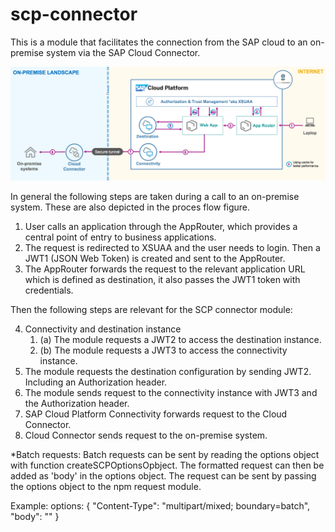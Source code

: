 # scp-connector

This is a module that facilitates the connection from the SAP cloud to an on-premise system via the SAP Cloud Connector.


![Alt text](images/SAP-CP-Connectivity-CF-Flow.png?raw=true "SCP proces flow")

In general the following steps are taken during a call to an on-premise system. These are also depicted in the proces flow figure.
1. User calls an application through the AppRouter, which provides a central point of entry to business applications.
2. The request is redirected to XSUAA and the user needs to login. Then a JWT1 (JSON Web Token) is created and sent to the AppRouter.
3. The AppRouter forwards the request to the relevant application URL which is defined as destination, it also passes the JWT1 token with credentials.

Then the following steps are relevant for the SCP connector module:

4. Connectivity and destination instance
	1. (a) The module requests a JWT2 to access the destination instance.
	2. (b) The module requests a JWT3 to access the connectivity instance.
5. The module requests the destination configuration by sending JWT2. Including an Authorization header.
6. The module sends request to the connectivity instance with JWT3 and the Authorization header.
7. SAP Cloud Platform Connectivity forwards request to the Cloud Connector.
8. Cloud Connector sends request to the on-premise system.

*Batch requests:
Batch requests can be sent by reading the options object with function createSCPOptionsOpbject. The formatted request can then be added as 'body' in the options object. The request can be sent by passing the options object to the npm request module.

Example:
options: {
            "Content-Type": "multipart/mixed; boundary=batch",
            "body": "<insert formatted batch request here>"
}
